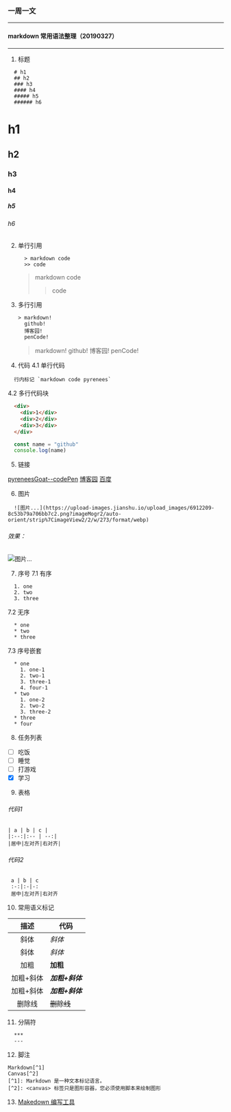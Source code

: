 ### 一周一文
----

#### markdown 常用语法整理（20190327）
----

1. 标题

  ```
    # h1
    ## h2
    ### h3
    #### h4
    ##### h5
    ###### h6
  ```

  # h1
  ## h2
  ### h3
  #### h4
  ##### h5
  ###### h6
2. 单行引用

    ```
      > markdown code
      >> code
    ```
    > markdown code
    >> code
3. 多行引用

    ```
    > markdown!
      github!
      博客园!
      penCode!
    ```
    > markdown!
    github!
    博客园!
    penCode!

4. 代码
  4.1 单行代码
  ```
    行内标记 `markdown code pyrenees`
  ```
  4.2 多行代码块
  ```html
    <div>
      <div>1</div>
      <div>2</div>
      <div>3</div>
    </div>
  ```

  ```javascript
    const name = "github"
    console.log(name)
  ```

5. 链接

  [pyreneesGoat--codePen](https://codepen.io/pyreneesgoat/)
  [博客园](https://home.cnblogs.com/u/lhd404/)
  [百度](http://www.baidu.com/)

6. 图片

  ```
    ![图片...](https://upload-images.jianshu.io/upload_images/6912209-8c53b79a706bb7c2.png?imageMogr2/auto-orient/strip%7CimageView2/2/w/273/format/webp)
  ```

  ###### 效果：
  ![图片...](https://upload-images.jianshu.io/upload_images/6912209-8c53b79a706bb7c2.png?imageMogr2/auto-orient/strip%7CimageView2/2/w/273/format/webp)


7. 序号
  7.1 有序

  ```
    1. one
    2. two
    3. three

  ```

  7.2 无序

  ```
    * one
    * two
    * three
  ```

  7.3 序号嵌套

  ```
    * one
      1. one-1
      2. two-1
      3. three-1
      4. four-1
    * two
      1. one-2
      2. two-2
      3. three-2
    * three
    * four
  ```

8. 任务列表

  - [ ] 吃饭
  - [ ] 睡觉
  - [ ] 打游戏
  - [x] 学习

9. 表格

  ###### 代码1

```
| a | b | c |
|:--:|:-- | --:|
|居中|左对齐|右对齐|
```
  ###### 代码2

```
 a | b | c
 :-:|:-|-:
 居中|左对齐|右对齐
```

10. 常用语义标记

|   描述    | 代码            |
|:---------:| --------------- |
|   斜体    | *斜体*          |
|   斜体    | _斜体_          |
|   加粗    | **加粗**        |
| 加粗+斜体 | ***加粗+斜体*** |
| 加粗+斜体 | **_加粗+斜体_** |
|  删除线   | ~~删除线~~      |

11. 分隔符
  ```
    ***
    ---
  ```
12. 脚注
  ```
  Markdown[^1]
  Canvas[^2]
  [^1]: Markdown 是一种文本标记语言。
  [^2]: <canvas> 标签只是图形容器，您必须使用脚本来绘制图形
  ```
13. [Makedown 编写工具](https://typora.io/)
